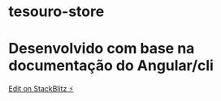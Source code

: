 # tesouro-store

# Desenvolvido com base na documentação do Angular/cli

[Edit on StackBlitz ⚡️](https://stackblitz.com/edit/tesouro-store)
